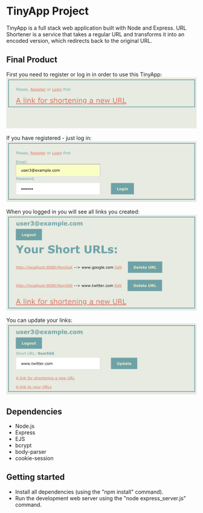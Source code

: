 # TinyApp Project

TinyApp is a full stack web application built with Node and Express. URL Shortener is a service that takes a regular URL and transforms it into an encoded version, which redirects back to the original URL.

## Final Product

First you need to register or log in in order to use this TinyApp:
![First you need to register or log in in order to use this TinyApp](https://github.com/LuckyLusik/TinyAppProject/blob/master/docs/urls-page.png)

If you have registered - just log in:
![If you registered just log in](https://github.com/LuckyLusik/TinyAppProject/blob/master/docs/login-page.png)

When you logged in you will see all links you created:
![When you logged in you will see all links you created](https://github.com/LuckyLusik/TinyAppProject/blob/master/docs/links.png)

You can update your links:
![You can update your links](https://github.com/LuckyLusik/TinyAppProject/blob/master/docs/user_new.png)

## Dependencies

- Node.js
- Express
- EJS
- bcrypt
- body-parser
- cookie-session

## Getting started

- Install all dependencies (using the "npm install" command).
- Run the development web server using the "node express_server.js" command.
